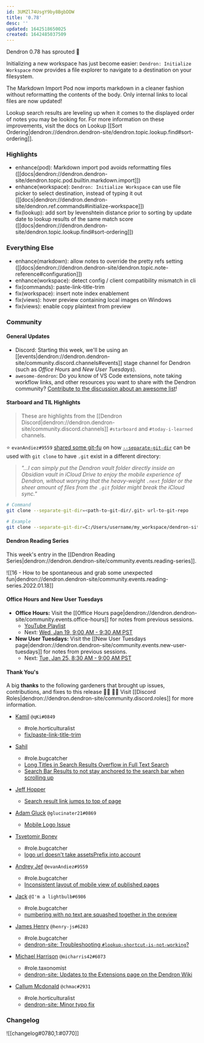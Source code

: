 ```yaml
---
id: 3UMZl74UsgY9by8BgbDDW
title: '0.78'
desc: ''
updated: 1642518650025
created: 1642485037509
---
```


Dendron 0.78 has sprouted  🌱

Initializing a new workspace has just become easier: `Dendron: Initialize Workspace` now provides a file explorer to navigate to a destination on your filesystem.

The Markdown Import Pod now imports markdown in a cleaner fashion without reformatting the contents of the body. Only internal links to local files are now updated!

Lookup search results are leveling up when it comes to the displayed order of notes you may be looking for. For more information on these improvements, visit the docs on Lookup [[Sort Ordering|dendron://dendron.dendron-site/dendron.topic.lookup.find#sort-ordering]].

### Highlights
- enhance(pod): Markdown import pod avoids reformatting files ([[docs|dendron://dendron.dendron-site/dendron.topic.pod.builtin.markdown.import]])
- enhance(workspace): `Dendron: Initialize Workspace` can use file picker to select destination, instead of typing it out ([[docs|dendron://dendron.dendron-site/dendron.ref.commands#initialize-workspace]])
- fix(lookup): add sort by levenshtein distance prior to sorting by update date to lookup results of the same match score ([[docs|dendron://dendron.dendron-site/dendron.topic.lookup.find#sort-ordering]])

### Everything Else
- enhance(markdown): allow notes to override the pretty refs setting ([[docs|dendron://dendron.dendron-site/dendron.topic.note-reference#configuration]])
- enhance(workspace): detect config / client compatibility mismatch in cli
- fix(commands): paste-link-title-trim
- fix(workspace): insert note index enablement
- fix(views): hover preview containing local images on Windows
- fix(views): enable copy plaintext from preview

### Community

#### General Updates

- Discord: Starting this week, we'll be using an [[events|dendron://dendron.dendron-site/community.discord.channels#events]] stage channel for Dendron (such as _Office Hours_ and _New User Tuesdays_).
- `awesome-dendron`: Do you know of VS Code extensions, note taking workflow links, and other resources you want to share with the Dendron community? [Contribute to the discussion about an awesome list](https://github.com/dendronhq/dendron/discussions/2118)!

#### Starboard and TIL Highlights
> These are highlights from the [[Dendron Discord|dendron://dendron.dendron-site/community.discord.channels]] `#starboard` and `#today-i-learned` channels.

⭐ `evanAndiez#9559` [shared some git-fu](https://discordapp.com/channels/717965437182410783/742532267058004098/931750095471394856) on how [`--separate-git-dir`](https://git-scm.com/docs/git-clone#Documentation/git-clone.txt---separate-git-dirltgitdirgt) can be used with `git clone` to have `.git` exist in a different directory:

> _"...I can simply put the Dendron vault folder directly inside an Obsidian vault in iCloud Drive to enjoy the mobile experience of Dendron, without worrying that the heavy-weight `.next` folder or the sheer amount of files from the `.git` folder might break the iCloud sync."_

```bash
# Command
git clone --separate-git-dir=<path-to-git-dir/.git> url-to-git-repo

# Example
git clone --separate-git-dir=C:/Users/username/my_workspace/dendron-site-git/.git url-to-git-repo
```

#### Dendron Reading Series

This week's entry in the [[Dendron Reading Series|dendron://dendron.dendron-site/community.events.reading-series]].

![[16 - How to be spontaneous and grab some unexpected fun|dendron://dendron.dendron-site/community.events.reading-series.2022.01.18]]

#### Office Hours and New User Tuesdays

- **Office Hours:** Visit the [[Office Hours page|dendron://dendron.dendron-site/community.events.office-hours]] for notes from previous sessions.
    - [YouTube Playlist](https://link.dendron.so/6yPa)
    - Next: [Wed, Jan 19, 9:00 AM - 9:30 AM PST](https://link.dendron.so/luma)
- **New User Tuesdays:** Visit the [[New User Tuesdays page|dendron://dendron.dendron-site/community.events.new-user-tuesdays]] for notes from previous sessions.
    - Next: [Tue, Jan 25, 8:30 AM - 9:00 AM PST](https://link.dendron.so/luma)

#### Thank You's

A big **thanks** to the following gardeners that brought up issues, contributions, and fixes to this release :man_farmer: :woman_farmer: 
Visit [[Discord Roles|dendron://dendron.dendron-site/community.discord.roles]] for more information.

- [Kamil](https://github.com/KamQb) `@qKi#0849`
  - #role.horticulturalist
  - [fix/paste-link-title-trim](https://github.com/dendronhq/dendron/pull/1961)

- [Sahil](https://github.com/sahil48)
  - #role.bugcatcher
  - [Long Titles in Search Results Overflow in Full Text Search](https://github.com/dendronhq/dendron/issues/2127)
  - [Search Bar Results to not stay anchored to the search bar when scrolling up](https://github.com/dendronhq/dendron/issues/2128)

- [Jeff Hopper](https://github.com/HopperTech)
  - [Search result link jumps to top of page](https://github.com/dendronhq/dendron/issues/2144)

- [Adam Gluck](https://github.com/aglucky) `@glucinater21#0869`
  - [Mobile Logo Issue](https://github.com/dendronhq/dendron/issues/2159)

- [Tsvetomir Bonev](https://github.com/invakid404)
  - #role.bugcatcher
  - [logo url doesn't take assetsPrefix into account](https://github.com/dendronhq/dendron/issues/2161)

- [Andrey Jef](https://github.com/andrey-jef) `@evanAndiez#9559`
  - #role.bugcatcher
  - [Inconsistent layout of mobile view of published pages](https://github.com/dendronhq/dendron/issues/2175)

- [Jack](https://github.com/imalightbulb) `@I'm a lightbulb#6986`
  - #role.bugcatcher
  - [numbering with no text are squashed together in the preview](https://github.com/dendronhq/dendron/issues/2178)

- [James Henry](https://github.com/henry-js) `@henry-js#6283`
  - #role.bugcatcher
  - [dendron-site: Troubleshooting `#lookup-shortcut-is-not-working`?](https://github.com/dendronhq/dendron-site/issues/357)

- [Michael Harrison](https://github.com/micharris42) `@micharris42#6073`
  - #role.taxonomist
  - [dendron-site: Updates to the Extensions page on the Dendron Wiki](https://github.com/dendronhq/dendron-site/issues/359)

- [Callum Mcdonald](https://github.com/chmac) `@chmac#2931`
  - #role.horticulturalist
  - [dendron-site: Minor typo fix](https://github.com/dendronhq/dendron-site/pull/365)

### Changelog
![[changelog#0780,1:#0770]]